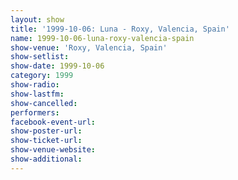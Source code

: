 ```yaml
---
layout: show
title: '1999-10-06: Luna - Roxy, Valencia, Spain'
name: 1999-10-06-luna-roxy-valencia-spain
show-venue: 'Roxy, Valencia, Spain'
show-setlist: 
show-date: 1999-10-06
category: 1999
show-radio: 
show-lastfm: 
show-cancelled: 
performers: 
facebook-event-url: 
show-poster-url: 
show-ticket-url: 
show-venue-website: 
show-additional: 
---
```


